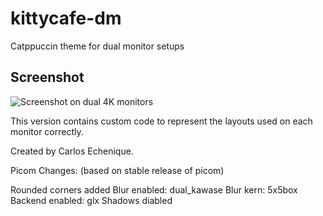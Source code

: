 # kittycafe-dm
Catppuccin theme for dual monitor setups

## Screenshot
![Screenshot on dual 4K monitors](/screenshot.png)

This version contains custom code to represent the layouts used on each monitor correctly.

Created by Carlos Echenique.

Picom Changes: (based on stable release of picom)

Rounded corners added
Blur enabled: dual_kawase
Blur kern: 5x5box
Backend enabled: glx
Shadows diabled
